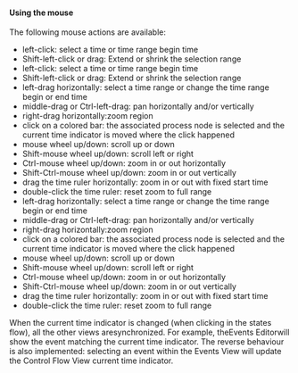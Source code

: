 #### Using the mouse

The following mouse actions are available:
- left-click: select a time or time range begin time
- Shift-left-click or drag: Extend or shrink the selection range
- left-click: select a time or time range begin time
- Shift-left-click or drag: Extend or shrink the selection range
- left-drag horizontally: select a time range or change the time range begin or end time
- middle-drag or Ctrl-left-drag: pan horizontally and/or vertically
- right-drag horizontally:zoom region
- click on a colored bar: the associated process node is selected and the current time indicator is moved where the click happened
- mouse wheel up/down: scroll up or down
- Shift-mouse wheel up/down: scroll left or right
- Ctrl-mouse wheel up/down: zoom in or out horizontally
- Shift-Ctrl-mouse wheel up/down: zoom in or out vertically
- drag the time ruler horizontally: zoom in or out with fixed start time
- double-click the time ruler: reset zoom to full range
- left-drag horizontally: select a time range or change the time range begin or end time
- middle-drag or Ctrl-left-drag: pan horizontally and/or vertically
- right-drag horizontally:zoom region
- click on a colored bar: the associated process node is selected and the current time indicator is moved where the click happened
- mouse wheel up/down: scroll up or down
- Shift-mouse wheel up/down: scroll left or right
- Ctrl-mouse wheel up/down: zoom in or out horizontally
- Shift-Ctrl-mouse wheel up/down: zoom in or out vertically
- drag the time ruler horizontally: zoom in or out with fixed start time
- double-click the time ruler: reset zoom to full range

When the current time indicator is changed (when clicking in the states flow), all the other views aresynchronized. For example, theEvents Editorwill show the event matching the current time indicator. The reverse behaviour is also implemented: selecting an event within the Events View will update the Control Flow View current time indicator.